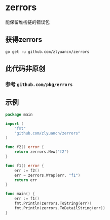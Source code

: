 # zerrors
能保留堆栈链的错误包

## 获得zerrors
`go get -u github.com/zlyuancn/zerrors`

## 此代码非原创
### 参考 `github.com/pkg/errors`

## 示例
```go
package main

import (
    "fmt"
    "github.com/zlyuancn/zerrors"
)

func f2() error {
    return zerrors.New("f2")
}

func f1() error {
    err := f2()
    err = zerrors.Wrap(err, "f1")
    return err
}

func main() {
    err := f1()
    fmt.Println(zerrors.ToString(err))
    fmt.Println(zerrors.ToDetailString(err))
}
```
